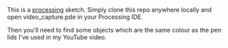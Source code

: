 This is a [processing](http://processing.org) sketch. Simply clone this repo
anywhere locally and open video_capture.pde in your Processing IDE.

Then you'll need to find some objects which are the same colour as the pen lids
I've used in my YouTube video.
